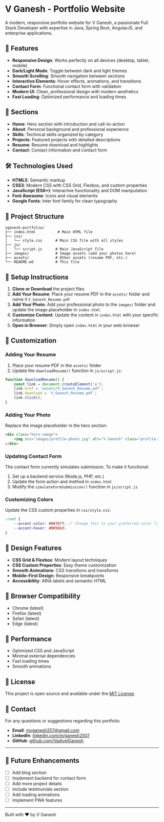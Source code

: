 # V Ganesh - Portfolio Website

A modern, responsive portfolio website for V Ganesh, a passionate Full Stack Developer with expertise in Java, Spring Boot, AngularJS, and enterprise applications.

## 🚀 Features

- **Responsive Design**: Works perfectly on all devices (desktop, tablet, mobile)
- **Dark/Light Mode**: Toggle between dark and light themes
- **Smooth Scrolling**: Smooth navigation between sections
- **Interactive Elements**: Hover effects, animations, and transitions
- **Contact Form**: Functional contact form with validation
- **Modern UI**: Clean, professional design with modern aesthetics
- **Fast Loading**: Optimized performance and loading times

## 📱 Sections

- **Home**: Hero section with introduction and call-to-action
- **About**: Personal background and professional experience
- **Skills**: Technical skills organized by category
- **Projects**: Featured projects with detailed descriptions
- **Resume**: Resume download and highlights
- **Contact**: Contact information and contact form

## 🛠 Technologies Used

- **HTML5**: Semantic markup
- **CSS3**: Modern CSS with CSS Grid, Flexbox, and custom properties
- **JavaScript (ES6+)**: Interactive functionality and DOM manipulation
- **Font Awesome**: Icons and visual elements
- **Google Fonts**: Inter font family for clean typography

## 📂 Project Structure

```
vganesh-portfolio/
├── index.html          # Main HTML file
├── css/
│   └── style.css      # Main CSS file with all styles
├── js/
│   └── script.js      # Main JavaScript file
├── images/            # Image assets (add your photos here)
├── assets/            # Other assets (resume PDF, etc.)
└── README.md          # This file
```

## 🔧 Setup Instructions

1. **Clone or Download** the project files
2. **Add Your Resume**: Place your resume PDF in the `assets/` folder and name it `V_Ganesh_Resume.pdf`
3. **Add Your Photo**: Add your professional photo to the `images/` folder and update the image placeholder in `index.html`
4. **Customize Content**: Update the content in `index.html` with your specific information
5. **Open in Browser**: Simply open `index.html` in your web browser

## 📝 Customization

### Adding Your Resume
1. Place your resume PDF in the `assets/` folder
2. Update the `downloadResume()` function in `js/script.js`:
```javascript
function downloadResume() {
    const link = document.createElement('a');
    link.href = 'assets/V_Ganesh_Resume.pdf';
    link.download = 'V_Ganesh_Resume.pdf';
    link.click();
}
```

### Adding Your Photo
Replace the image placeholder in the hero section:
```html
<div class="hero-image">
    <img src="images/profile-photo.jpg" alt="V Ganesh" class="profile-image">
</div>
```

### Updating Contact Form
The contact form currently simulates submission. To make it functional:
1. Set up a backend service (Node.js, PHP, etc.)
2. Update the form action and method in `index.html`
3. Modify the `simulateFormSubmission()` function in `js/script.js`

### Customizing Colors
Update the CSS custom properties in `css/style.css`:
```css
:root {
    --accent-color: #007bff; /* Change this to your preferred color */
    --accent-hover: #0056b3;
}
```

## 🎨 Design Features

- **CSS Grid & Flexbox**: Modern layout techniques
- **CSS Custom Properties**: Easy theme customization
- **Smooth Animations**: CSS transitions and transforms
- **Mobile-First Design**: Responsive breakpoints
- **Accessibility**: ARIA labels and semantic HTML

## 📱 Browser Compatibility

- Chrome (latest)
- Firefox (latest)
- Safari (latest)
- Edge (latest)

## 🚀 Performance

- Optimized CSS and JavaScript
- Minimal external dependencies
- Fast loading times
- Smooth animations

## 📄 License

This project is open source and available under the [MIT License](LICENSE).

## 📧 Contact

For any questions or suggestions regarding this portfolio:

- **Email**: mvganesh257@gmail.com
- **LinkedIn**: [linkedin.com/in/ganesh2507](https://www.linkedin.com/in/ganesh2507/)
- **GitHub**: [github.com/VadivelGanesh](https://github.com/VadivelGanesh)

---

## 🔄 Future Enhancements

- [ ] Add blog section
- [ ] Implement backend for contact form
- [ ] Add more project details
- [ ] Include testimonials section
- [ ] Add loading animations
- [ ] Implement PWA features

---

Built with ❤️ by V Ganesh